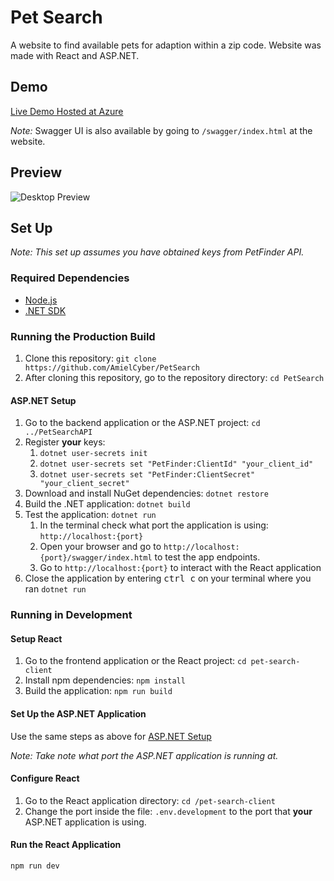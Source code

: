 # Pet Search
A website to find available pets for adaption within a zip code.
Website was made with React and ASP.NET.

## Demo
[Live Demo Hosted at Azure](https://pet-search.azurewebsites.net)

*Note:* Swagger UI is also available by going to `/swagger/index.html` at the website.

## Preview
![Desktop Preview](/Assets/DesktopPreview.gif)

## Set Up

*Note: This set up assumes you have obtained keys from PetFinder API.*

### Required Dependencies

* [Node.js](https://nodejs.org/en)
* [.NET SDK](https://dotnet.microsoft.com/en-us/download)


### Running the Production Build
1. Clone this repository: `git clone https://github.com/AmielCyber/PetSearch`
2. After cloning this repository, go to the repository directory: `cd PetSearch`
#### ASP.NET Setup

1. Go to the backend application or the ASP.NET project: `cd ../PetSearchAPI`
2. Register **your** keys:
   1. `dotnet user-secrets init`
   2. `dotnet user-secrets set "PetFinder:ClientId" "your_client_id"`
   3. `dotnet user-secrets set "PetFinder:ClientSecret" "your_client_secret"`
3. Download and install NuGet dependencies: `dotnet restore`
4. Build the .NET application: `dotnet build`
5. Test the application: `dotnet run`
   1. In the terminal check what port the application is using: `http://localhost:{port}`
   2. Open your browser and go to `http://localhost:{port}/swagger/index.html` to test the app endpoints.
   3. Go to `http://localhost:{port}` to interact with the React application
6. Close the application by entering <kbd>ctrl c</kbd> on your terminal where you ran `dotnet run`

### Running in Development

#### Setup React

1. Go to the frontend application or the React project: `cd pet-search-client`
2. Install npm dependencies: `npm install`
3. Build the application: `npm run build`

#### Set Up the ASP.NET Application
Use the same steps as above for [ASP.NET Setup](#aspnet-setup)

*Note: Take note what port the ASP.NET application is running at.*

#### Configure React
1. Go to the React application directory: `cd /pet-search-client`
2. Change the port inside the file: `.env.development` to the port that **your** ASP.NET application is using.

#### Run the React Application
`npm run dev`
